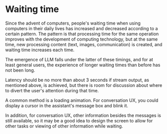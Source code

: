 # Waiting time

Since the advent of computers, people's waiting time when using computers in their daily lives has increased and decreased according to a certain pattern. The pattern is that processing time for the same operation improves with the development of computing technology, but at the same time, new processing content (text, images, communication) is created, and waiting time increases each time.

The emergence of LLM falls under the latter of these timings, and for at least general users, the experience of longer waiting times than before has not been long.

Latency should be no more than about 3 seconds if stream output, as mentioned above, is achieved, but there is room for discussion about where to divert the user's attention during that time.

A common method is a loading animation. For conversation UX, you could display a cursor in the assistant's message box and blink it.

In addition, for conversation UX, other information besides the messages is still available, so it may be a good idea to design the screen to allow for other tasks or viewing of other information while waiting.
